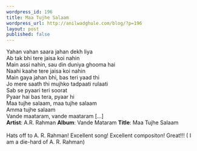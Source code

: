 ```yaml
---
wordpress_id: 196
title: Maa Tujhe Salaam
wordpress_url: http://anilwadghule.com/blog/?p=196
layout: post
published: false
---
```

<img alt="" src="http://froogle.google.com/base_image?size=2&amp;q=music/image/0/0ZMFpdE1-hGE.jpg" border="0" /><br />Yahan vahan saara jahan dekh liya<br />Ab tak bhi tere jaisa koi nahin<br />Main assi nahin, sau din duniya ghooma hai<br />Naahi kaahe tere jaisa koi nahin<br />Main gaya jahan bhi, bas teri yaad thi<br />Jo mere saath thi mujhko tadpaati rulaati<br />Sab se pyaari teri soorat<br />Pyaar hai bas tera, pyaar hi<br />Maa tujhe salaam, maa tujhe salaam<br />Amma tujhe salaam<br />Vande maataram, vande maataram […]<br /><strong>Artist</strong>: A.R. Rahman <strong>Album</strong>: Vande Mataram <strong>Title</strong>: Maa Tujhe Salaam<br /><br />Hats off to A. R. Rahman! Excellent song! Excellent compositon! Great!!! ( I am a die-hard of A. R. Rahman)
